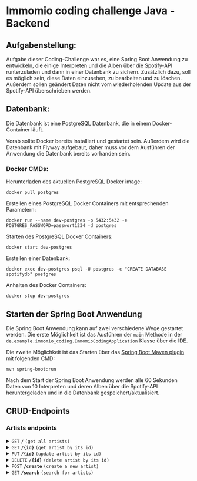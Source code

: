 # Immomio coding challenge Java - Backend

## Aufgabenstellung:
Aufgabe dieser Coding-Challenge war es, eine Spring Boot Anwendung zu entwickeln, die einige Interpreten und die Alben 
über die Spotify-API runterzuladen und dann in einer Datenbank zu sichern. Zusätzlich dazu, soll es möglich sein, diese 
Daten einzusehen, zu bearbeiten und zu löschen. Außerdem sollen geändert Daten nicht vom wiederholenden Update aus der
Spotify-API überschrieben werden.

## Datenbank:
Die Datenbank ist eine PostgreSQL Datenbank, die in einem Docker-Container läuft. 

Vorab sollte Docker bereits installiert und gestartet sein. Außerdem wird die Datenbank mit Flyway aufgebaut, 
daher muss vor dem Ausführen der Anwendung die Datenbank bereits vorhanden sein.

### Docker CMDs:

Herunterladen des aktuellen PostgreSQL Docker image:
```shell
docker pull postgres
```

Erstellen eines PostgreSQL Docker Containers mit entsprechenden Parametern:
```shell
docker run --name dev-postgres -p 5432:5432 -e POSTGRES_PASSWORD=passwort1234 -d postgres
```

Starten des PostgreSQL Docker Containers:
```shell
docker start dev-postgres
```

Erstellen einer Datenbank:
```shell
docker exec dev-postgres psql -U postgres -c "CREATE DATABASE spotifydb" postgres
```

Anhalten des Docker Containers:
```shell
docker stop dev-postgres
```

## Starten der Spring Boot Anwendung
Die Spring Boot Anwendung kann auf zwei verschiedene Wege gestartet werden. Die erste Möglichkeit ist das Ausführen der
`main` Methode in der `de.example.immomio_coding.ImmomioCodingApplication` Klasse über die IDE.

Die zweite Möglichkeit ist das Starten über das [Spring Boot Maven plugin](https://docs.spring.io/spring-boot/docs/current/reference/html/build-tool-plugins-maven-plugin.html) 
mit folgenden CMD:
```shell
mvn spring-boot:run
```
Nach dem Start der Spring Boot Anwendung werden alle 60 Sekunden Daten von 10 Interpreten und deren Alben über die
Spotify-API heruntergeladen und in die Datenbank gespeichert/aktualisiert.

## CRUD-Endpoints
### Artists endpoints
<details>
<summary><code>GET</code> <code><b>/</b></code> <code>(get all artists)</code></summary>

##### Parameters

> None

</details>

<details>
<summary><code>GET</code> <code><b>/{id}</b></code> <code>(get artist by its id)</code></summary>

##### Parameters

> | name |  type     | data type | description          |
> |------|-----------|-----------|----------------------|
> | `id` |  required | string    | The id of the artist |

</details>

<details>
<summary><code>PUT</code> <code><b>/{id}</b></code> <code>(update artist by its id)</code></summary>

##### Parameters

> | name |  type     | data type | description          |
> |------|-----------|-----------|----------------------|
> | `id` |  required | string    | The id of the artist |

</details>

<details>
<summary><code>DELETE</code> <code><b>/{id}</b></code> <code>(delete artist by its id)</code></summary>

##### Parameters

> | name |  type     | data type | description          |
> |------|-----------|-----------|----------------------|
> | `id` |  required | string    | The id of the artist |

</details>

<details>
<summary><code>POST</code> <code><b>/create</b></code> <code>(create a new artist)</code></summary>

##### Parameters

> None

</details>

<details>
<summary><code>GET</code> <code><b>/search</b></code> <code>(search for artists)</code></summary>

##### Parameters

> None

##### Query parameters

> | name    |  type     | data type | description      |
> |---------|-----------|-----------|------------------|
> | `query` |  required | string    | string to search |

</details>



